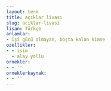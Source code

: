 ```yaml
---
layout: term
title: açıklar livası
slug: aciklar-livasi
lisan: Türkçe
anlamlar:
- İşi gücü olmayan, boşta kalan kimse
ozellikler:
- - isim
  - alay yollu
ornekler:
- - ''
orneklerkaynak:
- - ''
---
```

